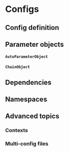 # Configs


## Config definition


## Parameter objects

#### `AutoParameterObject`

#### `ChainObject`


## Dependencies


## Namespaces


## Advanced topics 

### Contexts

### Multi-config files
